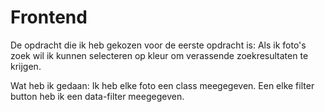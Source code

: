 # Frontend

De opdracht die ik heb gekozen voor de eerste opdracht is: 
Als ik foto's zoek wil ik kunnen selecteren op kleur om verassende zoekresultaten te krijgen.

Wat heb ik gedaan:
Ik heb elke foto een class meegegeven.
Een elke filter button heb ik een data-filter meegegeven.